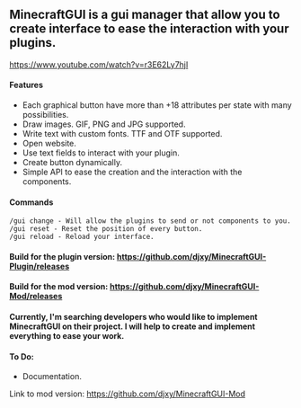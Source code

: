 ## MinecraftGUI is a gui manager that allow you to create interface to ease the interaction with your plugins.

https://www.youtube.com/watch?v=r3E62Ly7hjI

#### Features
  - Each graphical button have more than +18 attributes per state with many possibilities.
  - Draw images. GIF, PNG and JPG supported.
  - Write text with custom fonts. TTF and OTF supported.
  - Open website.
  - Use text fields to interact with your plugin.
  - Create button dynamically.
  - Simple API to ease the creation and the interaction with the components.

#### Commands
```
/gui change - Will allow the plugins to send or not components to you.
/gui reset - Reset the position of every button.
/gui reload - Reload your interface.
```

#### Build for the plugin version: https://github.com/djxy/MinecraftGUI-Plugin/releases
#### Build for the mod version: https://github.com/djxy/MinecraftGUI-Mod/releases

#### Currently, I'm searching developers who would like to implement MinecraftGUI on their project. I will help to create and implement everything to ease your work.

#### To Do:
  - Documentation.

Link to mod version: https://github.com/djxy/MinecraftGUI-Mod
